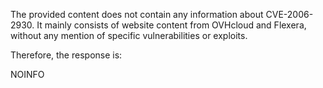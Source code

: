 The provided content does not contain any information about CVE-2006-2930. It mainly consists of website content from OVHcloud and Flexera, without any mention of specific vulnerabilities or exploits.

Therefore, the response is:

NOINFO